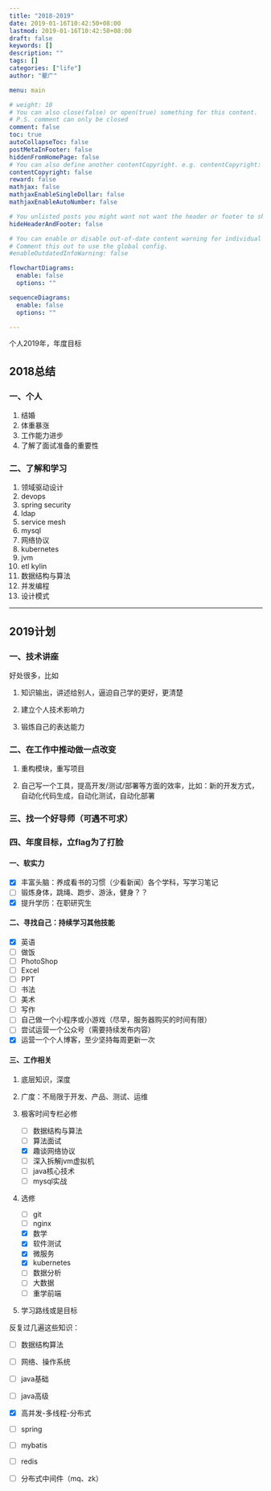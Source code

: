```yaml
---
title: "2018-2019"
date: 2019-01-16T10:42:50+08:00
lastmod: 2019-01-16T10:42:50+08:00
draft: false
keywords: []
description: ""
tags: []
categories: ["life"]
author: "瞿广"

menu: main

# weight: 10
# You can also close(false) or open(true) something for this content.
# P.S. comment can only be closed
comment: false
toc: true
autoCollapseToc: false
postMetaInFooter: false
hiddenFromHomePage: false
# You can also define another contentCopyright. e.g. contentCopyright: "This is another copyright."
contentCopyright: false
reward: false
mathjax: false
mathjaxEnableSingleDollar: false
mathjaxEnableAutoNumber: false

# You unlisted posts you might want not want the header or footer to show
hideHeaderAndFooter: false

# You can enable or disable out-of-date content warning for individual post.
# Comment this out to use the global config.
#enableOutdatedInfoWarning: false

flowchartDiagrams:
  enable: false
  options: ""

sequenceDiagrams: 
  enable: false
  options: ""

---
```

个人2019年，年度目标
<!--more-->
## 2018总结

### 一、个人
1. 结婚
2. 体重暴涨
3. 工作能力进步
4. 了解了面试准备的重要性

### 二、了解和学习
1. 领域驱动设计
2. devops
3. spring security
4. ldap
5. service mesh
6. mysql
7. 网络协议
8. kubernetes
9. jvm
10. etl kylin
11. 数据结构与算法
12. 并发编程
13. 设计模式

---

## 2019计划

### 一、技术讲座

好处很多，比如

1. 知识输出，讲述给别人，逼迫自己学的更好，更清楚

2. 建立个人技术影响力

3. 锻炼自己的表达能力

### 二、在工作中推动做一点改变

1. 重构模块，重写项目

2. 自己写一个工具，提高开发/测试/部署等方面的效率，比如：新的开发方式，自动化代码生成，自动化测试，自动化部署

### 三、找一个好导师（可遇不可求）

### 四、年度目标，立flag为了打脸

#### 一、软实力

- [x] 丰富头脑：养成看书的习惯（少看新闻）各个学科，写学习笔记
- [ ] 锻炼身体，跳绳、跑步、游泳，健身？？
- [x] 提升学历：在职研究生

#### 二、寻找自己：持续学习其他技能

 - [x] 英语
 - [ ] 做饭
 - [ ] PhotoShop
 - [ ] Excel
 - [ ] PPT
 - [ ] 书法
 - [ ] 美术
 - [ ] 写作
 - [ ] 自己做一个小程序或小游戏（尽早，服务器购买的时间有限）
 - [ ] 尝试运营一个公众号（需要持续发布内容）
 - [x]  运营一个个人博客，至少坚持每周更新一次

#### 三、工作相关

1. 底层知识，深度
2. 广度：不局限于开发、产品、测试、运维
3. 极客时间专栏必修

    - [ ] 数据结构与算法
    - [ ] 算法面试
    - [x] 趣谈网络协议
    - [ ] 深入拆解jvm虚拟机
    - [ ] java核心技术
    - [ ] mysql实战
4. 选修

    - [ ] git
    - [ ] nginx
    - [x] 数学
    - [x] 软件测试
    - [x] 微服务
    - [x] kubernetes
    - [ ] 数据分析
    - [ ] 大数据
    - [ ] 重学前端
5. 学习路线或是目标

反复过几遍这些知识：

- [ ] 数据结构算法
- [ ] 网络、操作系统
- [ ] java基础
- [ ] java高级
- [x] 高并发-多线程-分布式
- [ ] spring
- [ ] mybatis
- [ ] redis
- [ ] 分布式中间件（mq、zk）





